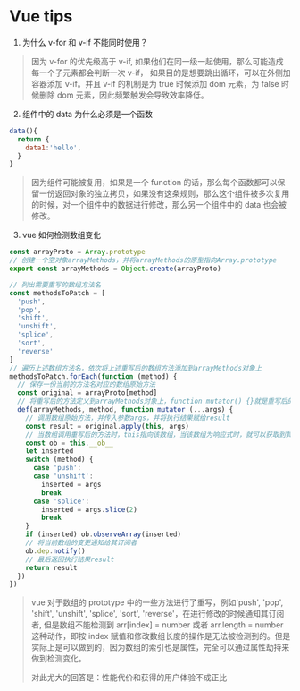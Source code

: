 # Vue tips

1. 为什么 v-for 和 v-if 不能同时使用？

> 因为 v-for 的优先级高于 v-if, 如果他们在同一级一起使用，那么可能造成每一个子元素都会判断一次 v-if， 如果目的是想要跳出循环，可以在外侧加容器添加 v-if。并且 v-if 的机制是为 true 时候添加 dom 元素，为 false 时候删除 dom 元素，因此频繁触发会导致效率降低。

2. 组件中的 data 为什么必须是一个函数

```javascript
data(){
  return {
    data1:'hello',
  }
}
```



> 因为组件可能被复用，如果是一个 function 的话，那么每个函数都可以保留一份返回对象的独立拷贝，如果没有这条规则，那么这个组件被多次复用的时候，对一个组件中的数据进行修改，那么另一个组件中的 data 也会被修改。

3. vue 如何检测数组变化

```javascript
const arrayProto = Array.prototype
// 创建一个空对象arrayMethods，并将arrayMethods的原型指向Array.prototype
export const arrayMethods = Object.create(arrayProto)

// 列出需要重写的数组方法名
const methodsToPatch = [
  'push',
  'pop',
  'shift',
  'unshift',
  'splice',
  'sort',
  'reverse'
]
// 遍历上述数组方法名，依次将上述重写后的数组方法添加到arrayMethods对象上
methodsToPatch.forEach(function (method) {
  // 保存一份当前的方法名对应的数组原始方法
  const original = arrayProto[method]
  // 将重写后的方法定义到arrayMethods对象上，function mutator() {}就是重写后的方法
  def(arrayMethods, method, function mutator (...args) {
    // 调用数组原始方法，并传入参数args，并将执行结果赋给result
    const result = original.apply(this, args)
    // 当数组调用重写后的方法时，this指向该数组，当该数组为响应式时，就可以获取到其__ob__属性
    const ob = this.__ob__
    let inserted
    switch (method) {
      case 'push':
      case 'unshift':
        inserted = args
        break
      case 'splice':
        inserted = args.slice(2)
        break
    }
    if (inserted) ob.observeArray(inserted)
    // 将当前数组的变更通知给其订阅者
    ob.dep.notify()
    // 最后返回执行结果result
    return result
  })
})
```



> vue 对于数组的 prototype 中的一些方法进行了重写，例如'push',  'pop',  'shift',  'unshift',  'splice',  'sort',  'reverse'，在进行修改的时候通知其订阅者, 但是数组不能检测到 arr[index] = number 或者 arr.length = number 这种动作，即按 index 赋值和修改数组长度的操作是无法被检测到的。但是实际上是可以做到的，因为数组的索引也是属性，完全可以通过属性劫持来做到检测变化。
>
> 
> 对此尤大的回答是：性能代价和获得的用户体验不成正比 